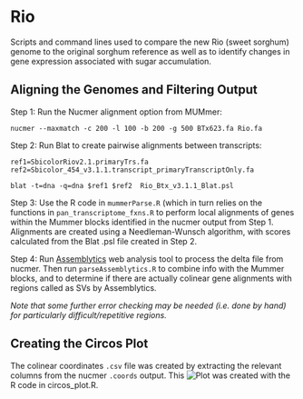 # Rio
Scripts and command lines used to compare the new Rio (sweet sorghum) genome to the original sorghum reference as well as to identify changes in gene expression associated with sugar accumulation.

## Aligning the Genomes and Filtering Output
Step 1: Run the Nucmer alignment option from MUMmer:
```
nucmer --maxmatch -c 200 -l 100 -b 200 -g 500 BTx623.fa Rio.fa
```
Step 2: Run Blat to create pairwise alignments between transcripts:
```
ref1=SbicolorRiov2.1.primaryTrs.fa
ref2=Sbicolor_454_v3.1.1.transcript_primaryTranscriptOnly.fa 

blat -t=dna -q=dna $ref1 $ref2  Rio_Btx_v3.1.1_Blat.psl
```
Step 3: Use the R code in `mummerParse.R` (which in turn relies on the functions in `pan_transcriptome_fxns.R` to perform local alignments of genes within the Mummer blocks identified in the nucmer output from Step 1.  Alignments are created using a Needleman-Wunsch algorithm, with scores calculated from the Blat .psl file created in Step 2.

Step 4: Run [Assemblytics](assemblytics.com) web analysis tool to process the delta file from nucmer. Then run `parseAssemblytics.R` to combine info with the Mummer blocks, and to determine if there are actually colinear gene alignments with regions called as SVs by Assemblytics.

_Note that some further error checking may be needed (i.e. done by hand) for particularly difficult/repetitive regions._

## Creating the Circos Plot
The colinear coordinates `.csv` file was created by extracting the relevant columns from the nucmer `.coords` output.  This ![Plot](https://github.com/eacooper400/Rio/Circos_Fig2.png) was created with the R code in circos_plot.R.  
